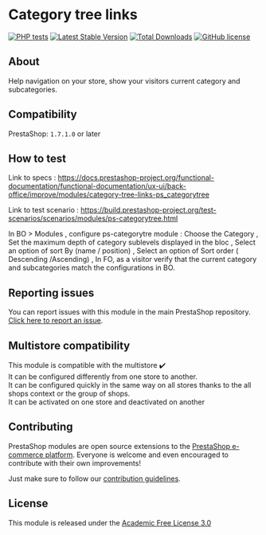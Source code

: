 # Category tree links

[![PHP tests](https://github.com/PrestaShop/ps_categorytree/actions/workflows/php.yml/badge.svg)](https://github.com/PrestaShop/ps_categorytree/actions/workflows/php.yml)
[![Latest Stable Version](https://poser.pugx.org/PrestaShop/ps_categorytree/v)](//packagist.org/packages/PrestaShop/ps_categorytree)
[![Total Downloads](https://poser.pugx.org/PrestaShop/ps_categorytree/downloads)](//packagist.org/packages/PrestaShop/ps_categorytree)
[![GitHub license](https://img.shields.io/github/license/PrestaShop/ps_categorytree)](https://github.com/PrestaShop/ps_categorytree/LICENSE.md)

## About

Help navigation on your store, show your visitors current category and subcategories.

## Compatibility

PrestaShop: `1.7.1.0` or later

## How to test

Link to specs : https://docs.prestashop-project.org/functional-documentation/functional-documentation/ux-ui/back-office/improve/modules/category-tree-links-ps_categorytree

Link to test scenario : https://build.prestashop-project.org/test-scenarios/scenarios/modules/ps-categorytree.html

In BO > Modules , configure ps-categorytre module : Choose the Category , Set the maximum depth of category sublevels displayed in the bloc , Select an option of sort By (name / position) , Select an option of Sort order ( Descending /Ascending) , In FO, as a visitor verify that the current category and subcategories match the configurations in BO.

## Reporting issues

You can report issues with this module in the main PrestaShop repository. [Click here to report an issue][report-issue]. 

## Multistore compatibility

This module is compatible with the multistore :heavy_check_mark: <br/>
It can be configured differently from one store to another.<br/>
It can be configured quickly in the same way on all stores thanks to the all shops context or the group of shops.<br/>
It can be activated on one store and deactivated on another

## Contributing

PrestaShop modules are open source extensions to the [PrestaShop e-commerce platform][prestashop]. Everyone is welcome and even encouraged to contribute with their own improvements!

Just make sure to follow our [contribution guidelines][contribution-guidelines].

## License

This module is released under the [Academic Free License 3.0][AFL-3.0] 

[report-issue]: https://github.com/PrestaShop/PrestaShop/issues/new/choose
[prestashop]: https://www.prestashop-project.org/
[contribution-guidelines]: https://devdocs.prestashop.com/1.7/contribute/contribution-guidelines/project-modules/
[AFL-3.0]: https://opensource.org/licenses/AFL-3.0
